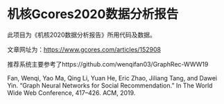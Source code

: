 # 机核Gcores2020数据分析报告
此项目为《机核2020数据分析报告》所用代码及数据。

文章网址为：https://www.gcores.com/articles/152908

推荐系统主要参考了https://github.com/wenqifan03/GraphRec-WWW19

Fan, Wenqi, Yao Ma, Qing Li, Yuan He, Eric Zhao, Jiliang Tang, and Dawei Yin. “Graph Neural Networks for Social Recommendation.” In The World Wide Web Conference, 417–426. ACM, 2019. 
